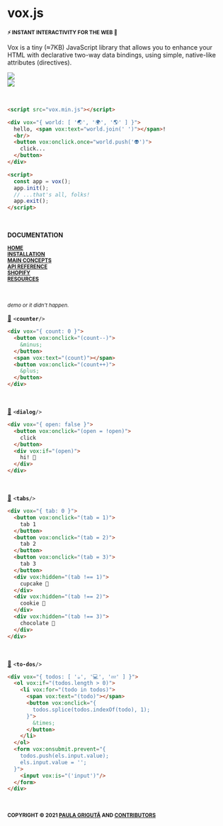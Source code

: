 # vox.js
<sup>**⚡️ INSTANT INTERACTIVITY FOR THE WEB 💫**</sup>

Vox is a tiny (&#8776;7KB) JavaScript library that allows you to enhance your HTML with declarative two-way data bindings, using simple, native-like attributes (directives).

[![](https://badgen.net/npm/v/@voxjs/vox)](https://npmjs.com/package/@voxjs/vox)  
[![](https://badgen.net/bundlephobia/minzip/@voxjs/vox)](https://bundlephobia.com/package/@voxjs/vox)

&#8206;

``` html
<script src="vox.min.js"></script>

<div vox="{ world: [ '🌏', '🌍', '🌎' ] }">
  hello, <span vox:text="world.join(' ')"></span>!
  <br/>
  <button vox:onclick.once="world.push('👽')">
    click...
  </button>
</div>

<script>
  const app = vox();
  app.init();
  // ...that's all, folks!
  app.exit();
</script>
```

&#8206;

**DOCUMENTATION**

<sub>[**HOME**](https://github.com/voxjs/vox/wiki/home)</sub>  
<sub>[**INSTALLATION**](https://github.com/voxjs/vox/wiki/installation)</sub>  
<sub>[**MAIN CONCEPTS**](https://github.com/voxjs/vox/wiki/main-concepts)</sub>  
<sub>[**API REFERENCE**](https://github.com/voxjs/vox/wiki/api-reference)</sub>  
<sub>[**SHOPIFY**](https://github.com/voxjs/vox/wiki/shopify)</sub>  
<sub>[**RESOURCES**](https://github.com/voxjs/vox/wiki/resources)</sub>

&#8206;

<sup>*demo or it didn't happen.*</sup>

[🔗](https://codepen.io/paulala/pen/LYjdYdG) <code><**counter**/></code>

``` html
<div vox="{ count: 0 }">
  <button vox:onclick="(count--)">
    &minus;
  </button>
  <span vox:text="(count)"></span>
  <button vox:onclick="(count++)">
    &plus;
  </button>
</div>
```

&#8206;

[🔗](https://codepen.io/paulala/pen/mdMxyEx) <code><**dialog**/></code>

``` html
<div vox="{ open: false }">
  <button vox:onclick="(open = !open)">
    click
  </button>
  <div vox:if="(open)">
    hi! 👋
  </div>
</div>
```

&#8206;

[🔗](https://codepen.io/paulala/pen/ExveVxm) <code><**tabs**/></code>

``` html
<div vox="{ tab: 0 }">
  <button vox:onclick="(tab = 1)">
    tab 1
  </button>
  <button vox:onclick="(tab = 2)">
    tab 2
  </button>
  <button vox:onclick="(tab = 3)">
    tab 3
  </button>
  <div vox:hidden="(tab !== 1)">
    cupcake 🧁
  </div>
  <div vox:hidden="(tab !== 2)">
    cookie 🍪
  </div>
  <div vox:hidden="(tab !== 3)">
    chocolate 🍫
  </div>
</div>
```

&#8206;

[🔗](https://codepen.io/paulala/pen/abyYzJB) <code><**to-dos**/></code>

``` html
<div vox="{ todos: [ '☕️', '💻', '💤' ] }">
  <ol vox:if="(todos.length > 0)">
    <li vox:for="(todo in todos)">
      <span vox:text="(todo)"></span>
      <button vox:onclick="{
        todos.splice(todos.indexOf(todo), 1);
      }">
        &times;
      </button>
    </li>
  </ol>
  <form vox:onsubmit.prevent="{
    todos.push(els.input.value);
    els.input.value = '';
  }">
    <input vox:is="('input')"/>
  </form>
</div>
```

<!--
&#8206;

**CONTRIBUTORS**

&#8206;

**SPONSORS**
-->

&#8206;

<sub>**COPYRIGHT &#169; 2021 [PAULA GRIGUȚĂ](https://paula.dev) AND [CONTRIBUTORS](https://github.com/voxjs/vox/blob/main/package.json)**</sub>
